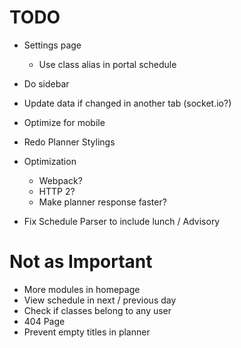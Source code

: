 # TODO
- Settings page
  - Use class alias in portal schedule
- Do sidebar
- Update data if changed in another tab (socket.io?)
- Optimize for mobile

- Redo Planner Stylings

- Optimization
  - Webpack?
  - HTTP 2?
  - Make planner response faster?

- Fix Schedule Parser to include lunch / Advisory

# Not as Important
- More modules in homepage
- View schedule in next / previous day
- Check if classes belong to any user
- 404 Page
- Prevent empty titles in planner

